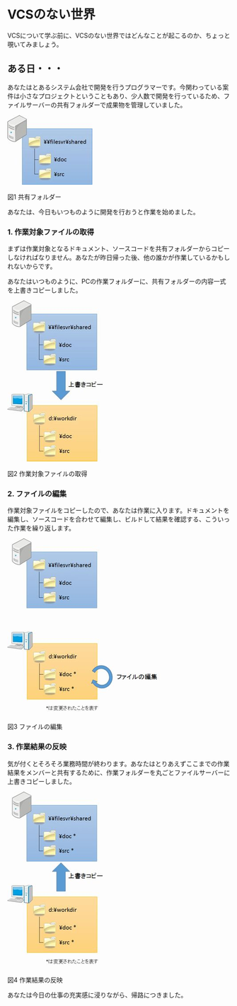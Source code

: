 # VCSのない世界

VCSについて学ぶ前に、VCSのない世界ではどんなことが起こるのか、ちょっと覗いてみましょう。

## ある日・・・

あなたはとあるシステム会社で開発を行うプログラマーです。今関わっている案件は小さなプロジェクトということもあり、少人数で開発を行っているため、ファイルサーバーの共有フォルダーで成果物を管理していました。

![共有フォルダー](images/chapter-1-1.jpg)

図1 共有フォルダー

あなたは、今日もいつものように開発を行おうと作業を始めました。

### 1. 作業対象ファイルの取得

まずは作業対象となるドキュメント、ソースコードを共有フォルダーからコピーしなければなりません。あなたが昨日帰った後、他の誰かが作業しているかもしれないからです。

あなたはいつものように、PCの作業フォルダーに、共有フォルダーの内容一式を上書きコピーしました。

![作業対象ファイルの取得](images/chapter-1-2.jpg)

図2 作業対象ファイルの取得

### 2. ファイルの編集

作業対象ファイルをコピーしたので、あなたは作業に入ります。ドキュメントを編集し、ソースコードを合わせて編集し、ビルドして結果を確認する、こういった作業を繰り返します。

![ファイルの編集](images/chapter-1-3.jpg)

図3 ファイルの編集

### 3. 作業結果の反映

気が付くとそろそろ業務時間が終わります。あなたはとりあえずここまでの作業結果をメンバーと共有するために、作業フォルダーを丸ごとファイルサーバーに上書きコピーしました。

![作業結果の反映](images/chapter-1-4.jpg)

図4 作業結果の反映

あなたは今日の仕事の充実感に浸りながら、帰路につきました。